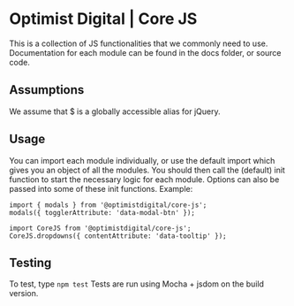 # Optimist Digital | Core JS

This is a collection of JS functionalities that we commonly need to use. Documentation for each module can be found in the docs folder, or source code.

## Assumptions

We assume that $ is a globally accessible alias for jQuery.

## Usage

You can import each module individually, or use the default import which gives you an object of all the modules. You should then call the (default) init function to start the necessary logic for each module. Options can also be passed into some of these init functions. Example:

```
import { modals } from '@optimistdigital/core-js';
modals({ togglerAttribute: 'data-modal-btn' });

import CoreJS from '@optimistdigital/core-js';
CoreJS.dropdowns({ contentAttribute: 'data-tooltip' });
```
## Testing

To test, type `npm test`
Tests are run using Mocha + jsdom on the build version.
